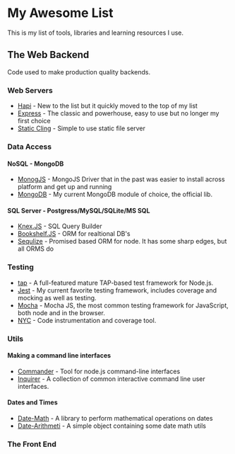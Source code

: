 # My Awesome List

This is my list of tools, libraries and learning resources I use.

## The Web Backend

Code used to make production quality backends.

### Web Servers

* [Hapi](https://hapijs.com/) - New to the list but it quickly moved to the top of my list
* [Express](https://expressjs.com/) - The classic and powerhouse, easy to use but no longer my first choice
* [Static Cling](https://www.npmjs.com/package/static-cling) - Simple to use static file server

### Data Access

#### NoSQL - MongoDB

* [MonogJS](https://www.npmjs.com/package/mongojs) - MongoJS Driver that in the past was easier to install across platform and get up and running
* [MongoDB](https://www.npmjs.com/package/mongodb) - My current MongoDB module of choice, the official lib.

#### SQL Server - Postgress/MySQL/SQLite/MS SQL
* [Knex.JS](http://knexjs.org/) - SQL Query Builder
* [Bookshelf.JS](http://bookshelfjs.org/) - ORM for realtional DB's
* [Sequlize](http://docs.sequelizejs.com/) - Promised based ORM for node. It has some sharp edges, but all ORMS do

### Testing

* [tap](http://www.node-tap.org/) - A full-featured mature TAP-based test framework for Node.js.
* [Jest](https://facebook.github.io/jest/) - My current favorite testing framework, includes coverage and mocking as well as testing.
* [Mocha](https://mochajs.org/) - Mocha JS, the most common testing framework for JavaScript, both node and in the browser.
* [NYC](https://www.npmjs.com/package/nyc) - Code instrumentation and coverage tool.

### Utils

#### Making a command line interfaces

* [Commander](https://www.npmjs.com/package/commander) - Tool for node.js command-line interfaces
* [Inquirer](https://www.npmjs.com/package/inquirer) - A collection of common interactive command line user interfaces.

#### Dates and Times

* [Date-Math](https://www.npmjs.com/package/date-math) - A library to perform mathematical operations on dates
* [Date-Arithmeti](https://www.npmjs.com/package/date-arithmetic) - A simple object containing some date math utils

### The Front End
